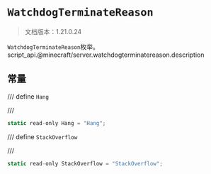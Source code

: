# `WatchdogTerminateReason`

> 文档版本：1.21.0.24

`WatchdogTerminateReason`枚举。script_api.@minecraft/server.watchdogterminatereason.description

## 常量

/// define
`Hang`


///

```js
static read-only Hang = "Hang";
```


/// define
`StackOverflow`


///

```js
static read-only StackOverflow = "StackOverflow";
```


